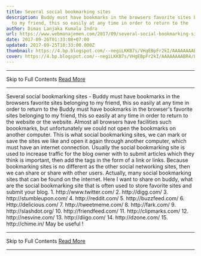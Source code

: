 ```yaml
---
title: Several social bookmarking sites
description: Buddy must have bookmarks in the browsers favorite sites belonging
  to my friend, this so easily at any time in order to return to the
author: Dimas Lanjaka Kumala Indra
url: https://www.webmanajemen.com/2017/09/several-social-bookmarking-sites.html
date: 2017-09-26T01:33:08+07:00
updated: 2017-09-25T18:33:00.000Z
thumbnail: https://4.bp.blogspot.com/--negiLKKB7s/VHgEBpFr2kI/AAAAAAAABR4/F1OABPKFt4k/s320/shareing%2Bbuttons%2Bfor%2Bblogger.jpeg
cover: https://4.bp.blogspot.com/--negiLKKB7s/VHgEBpFr2kI/AAAAAAAABR4/F1OABPKFt4k/s320/shareing%2Bbuttons%2Bfor%2Bblogger.jpeg
---
```


<hr/> Skip to Full Contents <a href="https://www.webmanajemen.com/2017/09/several-social-bookmarking-sites.html" rel="follow" class="button" id="read-more">Read More</a> <hr/> Several social bookmarking sites - Buddy must have bookmarks in the browsers favorite sites belonging to my friend, this so easily at any time in order to return to the Buddy must have bookmarks in the browser's favorite sites belonging to my friend, this so easily at any time in order to return to the website or the website. Almost all browsers have facilities such boookmarks, but unfortunately we could not open the bookmarks on another computer. This is what social bookmarking sites, we can mark or save the sites we like and open it again through another computer, which must have an internet connection. 
Usually the social bookmarking site is used to increase traffic for the blog owner with to submit articles which they think is important, then add the tags in the form of a link or links. Because bookmarking sites is no different as the other social networking sites, then we can share or share with other users. 
Actually, many social bookmarking sites that can be found on the internet. Here I want to share on buddy, what are the social bookmarking site that is often used to store favorite sites and submit your blog. 
1. http://www.twitter.com/ 
2. http://digg.com/ 
3. http://stumbleupon.com/ 
4. http://reddit.com/ 
5. http://buzzfeed.com/ 
6. Http://delicious.com/ 
7. http://tweetmeme.com/ 
8. http://fark.com/ 
9. http://slashdot.org/ 
10. http://friendfeed.com/ 
11. http://clipmarks.com/ 
12. http://nesvine.com/ 
13. http://diigo.com/ 
14. http://dzone.com/ 
15. http://chime.in/ 
 May be useful ! <hr/> Skip to Full Contents <a href="https://www.webmanajemen.com/2017/09/several-social-bookmarking-sites.html" rel="follow" class="button" id="read-more">Read More</a> <hr/>